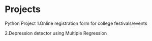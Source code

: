 # Projects
Python Project
1.Online registration form for college festivals/events


2.Depression detector using Multiple Regression
